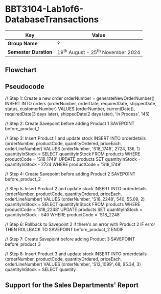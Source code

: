 # BBT3104-Lab1of6-DatabaseTransactions


| **Key**                                                               | Value                                                                                                                                                                              |
|---------------|---------------------------------------------------------|
| **Group Name**                                                               | ? |
| **Semester Duration**                                                 | 19<sup>th</sup> August - 25<sup>th</sup> November 2024                                                                                                                       |

## Flowchart



## Pseudocode

// Step 1: Create a new order
orderNumber = generateNewOrderNumber()
INSERT INTO orders (orderNumber, orderDate, requiredDate, shippedDate, status, customerNumber)
VALUES (orderNumber, currentDate(), requiredDate(3 days later), shippedDate(2 days later), 'In Process', 145)

// Step 2: Create Savepoint before adding Product 1
SAVEPOINT before_product_1

// Step 3: Insert Product 1 and update stock
INSERT INTO orderdetails (orderNumber, productCode, quantityOrdered, priceEach, orderLineNumber)
VALUES (orderNumber, 'S18_1749', 2724, 136, 1)
quantityInStock = SELECT quantityInStock FROM products WHERE productCode = 'S18_1749'
UPDATE products SET quantityInStock = quantityInStock - 2724 WHERE productCode = 'S18_1749'

// Step 4: Create Savepoint before adding Product 2
SAVEPOINT before_product_2

// Step 5: Insert Product 2 and update stock
INSERT INTO orderdetails (orderNumber, productCode, quantityOrdered, priceEach, orderLineNumber)
VALUES (orderNumber, 'S18_2248', 540, 55.09, 2)
quantityInStock = SELECT quantityInStock FROM products WHERE productCode = 'S18_2248'
UPDATE products SET quantityInStock = quantityInStock - 540 WHERE productCode = 'S18_2248'

// Step 6: Rollback to Savepoint 2 if there's an error with Product 2
IF error THEN
    ROLLBACK TO SAVEPOINT before_product_2
ENDIF

// Step 7: Create Savepoint before adding Product 3
SAVEPOINT before_product_3

// Step 8: Insert Product 3 and update stock
INSERT INTO orderdetails (orderNumber, productCode, quantityOrdered, priceEach, orderLineNumber)
VALUES (orderNumber, 'S12_1099', 68, 95.34, 3)
quantityInStock = SELECT quantity

## Support for the Sales Departments' Report
